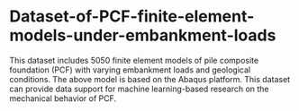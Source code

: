 # Dataset-of-PCF-finite-element-models-under-embankment-loads
This dataset includes 5050 finite element models of pile composite foundation (PCF) with varying embankment loads and geological conditions. The above model is based on the Abaqus platform. This dataset can provide data support for machine learning-based research on the mechanical behavior of PCF.
